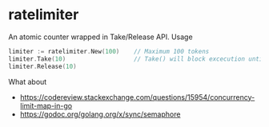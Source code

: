 # ratelimiter


An atomic counter wrapped in Take/Release API. Usage 
```Go
limiter := ratelimiter.New(100)    // Maximum 100 tokens
limiter.Take(10)                   // Take() will block excecution until 10 tokens are available
limiter.Release(10)    
```
What about 
* https://codereview.stackexchange.com/questions/15954/concurrency-limit-map-in-go
* https://godoc.org/golang.org/x/sync/semaphore